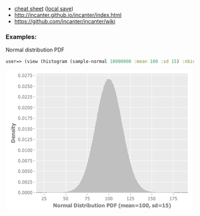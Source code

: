 - <a href="http://incanter.org/docs/incanter-cheat-sheet.pdf">cheat sheet</a> (<a href="./incanter/incanter-cheat-sheet.pdf">local save</a>)
- http://incanter.github.io/incanter/index.html
- https://github.com/incanter/incanter/wiki

### Examples:

Normal distribution PDF
```Clojure
user=> (view (histogram (sample-normal 10000000 :mean 100 :sd 15) :nbins 1000 :density true :x-label "Normal Distribution PDF (mean=100, sd=15)"))
```
<img src="./images/normal_distribution.png">
